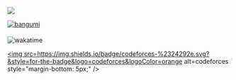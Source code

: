 

![](https://cdn.luogu.com.cn/upload/image_hosting/5tdq0o7a.png)
<div align="left">
<a href="https://bgm.tv/user/880635" target="_blank"><img src=https://img.shields.io/badge/bangumi-%2324292e.svg?&style=for-the-badge&logo=myanimelist&logoColor=pink alt=bangumi style="margin-bottom: 5px;" /></a>

![wakatime](https://wakatime.com/badge/user/e1b21c95-fffc-400c-8d38-4735b0ec2af1.svg?style=social)
  
<a href="https://codeforces.com/profile/D1or4m4" target="_blank"><img src=https://img.shields.io/badge/codeforces-%2324292e.svg?&style=for-the-badge&logo=codeforces&logoColor=orange alt=codeforces style="margin-bottom: 5px;" /></a>
</div>


